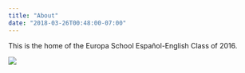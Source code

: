 ```yaml
---
title: "About"
date: "2018-03-26T00:48:00-07:00"
---
```


This is the home of the Europa School Español-English Class of 2016.

![](/images/class3EE.png)
